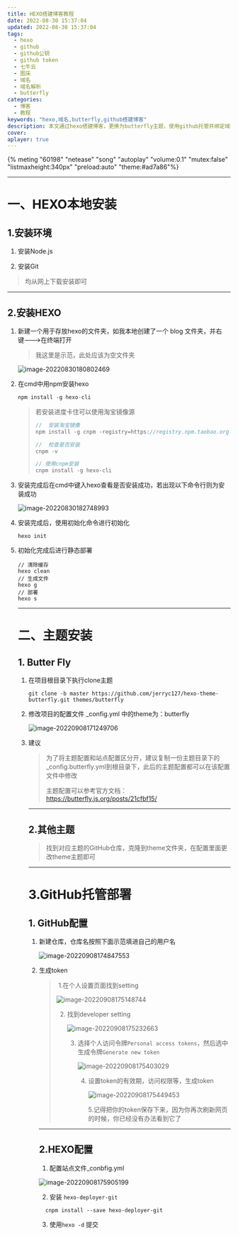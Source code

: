 ```yaml
---
title: HEXO搭建博客教程
date: 2022-08-30 15:37:04
updated: 2022-08-30 15:37:04
tags: 
  - hexo
  - github
  - github公钥
  - github token
  - 七牛云
  - 图床
  - 域名
  - 域名解析
  - butterfly
categories:
  - 博客
  - 教程
keywords: "hexo,域名,butterfly,github搭建博客"
description: 本文通过hexo搭建博客，更换为butterfly主题，使用github托管并绑定域名完成个人博客的搭建
cover: 
aplayer: true
---
```


{% meting "60198" "netease" "song" "autoplay" "volume:0.1"  "mutex:false" "listmaxheight:340px" "preload:auto" "theme:#ad7a86"%}

---

# 一、HEXO本地安装

## 1.安装环境

1. 安装Node.js

2. 安装Git

 >均从网上下载安装即可

---

## 2.安装HEXO

1. 新建一个用于存放hexo的文件夹，如我本地创建了一个 blog 文件夹，并右键--->在终端打开

   > 我这里是示范，此处应该为空文件夹

   ![image-20220830180802469](http://rhbsj8k4s.hd-bkt.clouddn.com/img/image-20220830180802469.png)

2. 在cmd中用npm安装hexo

   ```js
   npm install -g hexo-cli
   ```

   > 若安装进度卡住可以使用淘宝镜像源
   >
   > ```js
   > //  安装淘宝镜像
   > npm install -g cnpm -registry=https://registry.npm.taobao.org
   > 
   > //  检查是否安装
   > cnpm -v
   > 
   > // 使用cnpm安装
   > cnpm install -g hexo-cli
   > ```

3. 安装完成后在cmd中键入hexo查看是否安装成功，若出现以下命令行则为安装成功

   ![image-20220830182748993](http://rhbsj8k4s.hd-bkt.clouddn.com/img/image-20220830182748993.png)

4. 安装完成后，使用初始化命令进行初始化

   ```
   hexo init
   ```

5. 初始化完成后进行静态部署

   ```
   // 清除缓存
   hexo clean
   // 生成文件
   hexo g
   // 部署
   hexo s
   ```

   ---
   
   # 二、主题安装
   
   ##  1. Butter Fly
   
   1. 在项目根目录下执行clone主题
      ```
      git clone -b master https://github.com/jerryc127/hexo-theme-butterfly.git themes/butterfly
      ```
   
   2. 修改项目的配置文件 _config.yml 中的theme为：butterfly
   
      ![image-20220908171249706](http://rhbsj8k4s.hd-bkt.clouddn.com/img/image-20220908171249706.png)
   
   3. 建议
   
      > 为了将主题配置和站点配置区分开，建议复制一份主题目录下的_config.butterfly.yml到根目录下，此后的主题配置都可以在该配置文件中修改
      >
      > 主题配置可以参考官方文档：https://butterfly.js.org/posts/21cfbf15/
   
      ---
   
      ## 2.其他主题
   
      > 找到对应主题的GitHub仓库，克隆到theme文件夹，在配置里面更改theme主题即可
   
      ---
   
      # 3.GitHub托管部署
   
      ## 1. GitHub配置
   
      1. 新建仓库，仓库名按照下面示范填进自己的用户名
   
         ![image-20220908174847553](http://rhbsj8k4s.hd-bkt.clouddn.com/img/image-20220908174847553.png)
   
      2. 生成token
   
         > ​	1.在个人设置页面找到setting
         >
         > ![image-20220908175148744](http://rhbsj8k4s.hd-bkt.clouddn.com/img/image-20220908175148744.png)
         >
         > 2. 找到developer setting
         >
         >    ![image-20220908175232663](http://rhbsj8k4s.hd-bkt.clouddn.com/img/image-20220908175232663.png)
         >
         >    3. 选择个人访问令牌`Personal access tokens`，然后选中生成令牌`Generate new token` 
         >
         >       ![image-20220908175403029](http://rhbsj8k4s.hd-bkt.clouddn.com/img/image-20220908175403029.png)
         >
         >       4. 设置token的有效期，访问权限等，生成token
         >
         >          ![image-20220908175449453](http://rhbsj8k4s.hd-bkt.clouddn.com/img/image-20220908175449453.png)
         >
         >          5.记得把你的token保存下来，因为你再次刷新网页的时候，你已经没有办法看到它了
   
         ---
   
         ## 2.HEXO配置
   
         1. 配置站点文件_conbfig.yml
   
         ![image-20220908175905199](http://rhbsj8k4s.hd-bkt.clouddn.com/img/image-20220908175905199.png)
   
         2. 安装 `hexo-deployer-git`
   
          ```
            cnpm install --save hexo-deployer-git
          ```
   
         3. 使用`hexo -d` 提交
